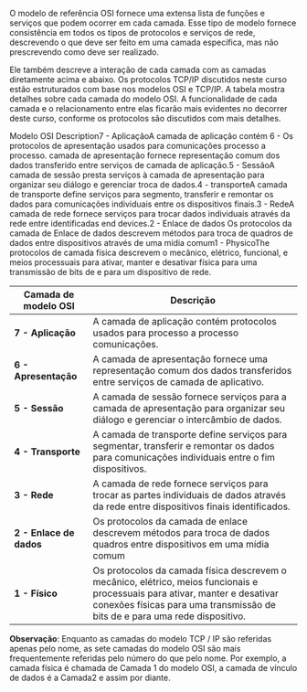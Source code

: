 O modelo de referência OSI fornece uma extensa lista de funções e serviços que podem ocorrer em cada camada. Esse tipo de modelo fornece consistência em todos os tipos de protocolos e serviços de rede, descrevendo o que deve ser feito em uma camada específica, mas não prescrevendo como deve ser realizado.

Ele também descreve a interação de cada camada com as camadas diretamente acima e abaixo. Os protocolos TCP/IP discutidos neste curso estão estruturados com base nos modelos OSI e TCP/IP. A tabela mostra detalhes sobre cada camada do modelo OSI. A funcionalidade de cada camada e o relacionamento entre elas ficarão mais evidentes no decorrer deste curso, conforme os protocolos são discutidos com mais detalhes.

Modelo OSI Description7 - AplicaçãoA camada de aplicação contém 6 - Os protocolos de apresentação usados para comunicações processo a processo. camada de apresentação fornece representação comum dos dados transferido entre serviços de camada de aplicação.5 - SessãoA camada de sessão presta serviços à camada de apresentação para organizar seu diálogo e gerenciar troca de dados.4 - transporteA camada de transporte define serviços para segmento, transferir e remontar os dados para comunicações individuais entre os dispositivos finais.3 - RedeA camada de rede fornece serviços para trocar dados individuais através da rede entre identificadas end devices.2 - Enlace de dados Os protocolos da camada de Enlace de dados descrevem métodos para troca de quadros de dados entre dispositivos através de uma mídia comum1 - PhysicoThe protocolos de camada física descrevem o mecânico, elétrico, funcional, e meios processuais para ativar, manter e desativar física para uma transmissão de bits de e para um dispositivo de rede.

|**Camada de modelo OSI**|**Descrição**|
|---|---|
|**7 - Aplicação**|A camada de aplicação contém protocolos usados para processo a processo comunicações.|
|**6 - Apresentação**|A camada de apresentação fornece uma representação comum dos dados transferidos entre serviços de camada de aplicativo.|
|**5 - Sessão**|A camada de sessão fornece serviços para a camada de apresentação para organizar seu diálogo e gerenciar o intercâmbio de dados.|
|**4 - Transporte**|A camada de transporte define serviços para segmentar, transferir e remontar os dados para comunicações individuais entre o fim dispositivos.|
|**3 - Rede**|A camada de rede fornece serviços para trocar as partes individuais de dados através da rede entre dispositivos finais identificados.|
|**2 - Enlace de dados**|Os protocolos da camada de enlace descrevem métodos para troca de dados quadros entre dispositivos em uma mídia comum|
|**1 - Físico**|Os protocolos da camada física descrevem o mecânico, elétrico, meios funcionais e processuais para ativar, manter e desativar conexões físicas para uma transmissão de bits de e para uma rede dispositivo.|

**Observação**: Enquanto as camadas do modelo TCP / IP são referidas apenas pelo nome, as sete camadas do modelo OSI são mais frequentemente referidas pelo número do que pelo nome. Por exemplo, a camada física é chamada de Camada 1 do modelo OSI, a camada de vínculo de dados é a Camada2 e assim por diante.